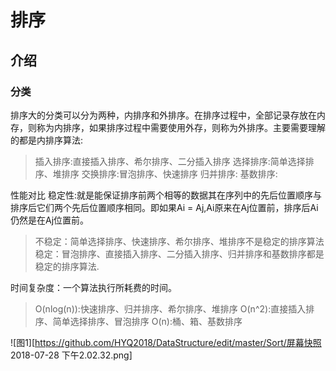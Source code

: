 # 排序

## 介绍
### 分类
排序大的分类可以分为两种，内排序和外排序。在排序过程中，全部记录存放在内存，则称为内排序，如果排序过程中需要使用外存，则称为外排序。主要需要理解的都是内排序算法:
  
> 插入排序:直接插入排序、希尔排序、二分插入排序
> 选择排序:简单选择排序、堆排序
> 交换排序:冒泡排序、快速排序
> 归并排序:
> 基数排序:

性能对比
稳定性:就是能保证排序前两个相等的数据其在序列中的先后位置顺序与排序后它们两个先后位置顺序相同。即如果Ai = Aj,Ai原来在Aj位置前，排序后Ai仍然是在Aj位置前。

> 不稳定：简单选择排序、快速排序、希尔排序、堆排序不是稳定的排序算法
> 稳定：冒泡排序、直接插入排序、二分插入排序、归并排序和基数排序都是稳定的排序算法.

时间复杂度：一个算法执行所耗费的时间。
> O(nlog(n)):快速排序、归并排序、希尔排序、堆排序
> O(n^2):直接插入排序、简单选择排序、冒泡排序
> O(n):桶、箱、基数排序

![图1][https://github.com/HYQ2018/DataStructure/edit/master/Sort/屏幕快照 2018-07-28 下午2.02.32.png]
